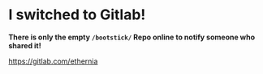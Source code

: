 # I switched to Gitlab!

**There is only the empty `/bootstick/` Repo online to notify someone who shared it!**

https://gitlab.com/ethernia
